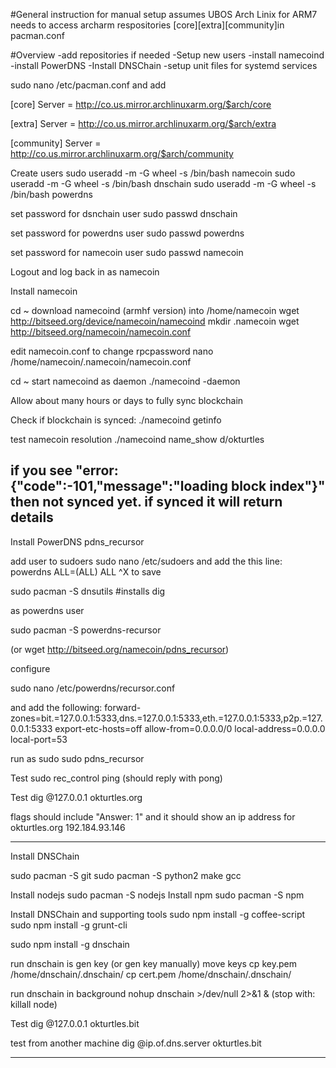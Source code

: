 #General instruction for manual setup
assumes UBOS Arch Linix for ARM7
needs to access archarm respositories [core][extra][community]in pacman.conf

#Overview
-add repositories if needed
-Setup new users
-install namecoind
-install PowerDNS
-Install DNSChain
-setup unit files for systemd services


sudo nano /etc/pacman.conf and add

[core]
Server = http://co.us.mirror.archlinuxarm.org/$arch/core

[extra]
Server = http://co.us.mirror.archlinuxarm.org/$arch/extra

[community]
Server = http://co.us.mirror.archlinuxarm.org/$arch/community

Create users
sudo useradd -m -G wheel -s /bin/bash namecoin
sudo useradd -m -G wheel -s /bin/bash dnschain
sudo useradd -m -G wheel -s /bin/bash powerdns

set password for dsnchain user
sudo passwd dnschain

set password for powerdns user
sudo passwd powerdns

set password for namecoin user
sudo passwd namecoin

Logout and log back in as namecoin


Install namecoin

cd ~
download namecoind (armhf version) into /home/namecoin
wget http://bitseed.org/device/namecoin/namecoind
mkdir .namecoin
wget http://bitseed.org/namecoin/namecoin.conf

edit namecoin.conf to change rpcpassword
nano /home/namecoin/.namecoin/namecoin.conf

cd ~
start namecoind as daemon
./namecoind -daemon

Allow about many hours or days to fully sync blockchain

Check if blockchain is synced:
./namecoind getinfo

test namecoin resolution
./namecoind name_show d/okturtles

if you see "error: {"code":-101,"message":"loading block index"}"  then not synced yet.
if synced it will return details
-----------------------------------------------------------------------

Install PowerDNS pdns_recursor

add user to sudoers
sudo nano /etc/sudoers
and add the this line:    powerdns ALL=(ALL) ALL
    ^X to save

sudo pacman -S dnsutils   #installs dig

as powerdns user

sudo pacman -S powerdns-recursor

(or wget http://bitseed.org/namecoin/pdns_recursor)

configure

sudo nano /etc/powerdns/recursor.conf

and add the following:
forward-zones=bit.=127.0.0.1:5333,dns.=127.0.0.1:5333,eth.=127.0.0.1:5333,p2p.=127.0.0.1:5333
export-etc-hosts=off
allow-from=0.0.0.0/0
local-address=0.0.0.0
local-port=53

run as sudo
sudo pdns_recursor

Test
sudo rec_control ping   (should reply with pong)

Test
dig @127.0.0.1 okturtles.org

flags should include "Answer: 1"  and it should show an ip address for okturtles.org 192.184.93.146

----------------------------------------------------------------

Install DNSChain

sudo pacman -S git
sudo pacman -S python2  make  gcc

Install nodejs
sudo pacman -S nodejs
Install npm
sudo pacman -S npm

Install DNSChain and supporting tools
sudo npm install -g coffee-script
sudo npm install -g grunt-cli

sudo npm install -g dnschain

run dnschain is gen key (or gen key manually)
move keys
cp key.pem /home/dnschain/.dnschain/
cp cert.pem /home/dnschain/.dnschain/

run dnschain in background
nohup dnschain >/dev/null 2>&1 &
(stop with: killall node)

Test
dig @127.0.0.1 okturtles.bit

test from another machine
dig @ip.of.dns.server okturtles.bit

----------------------------------------------------------------------
